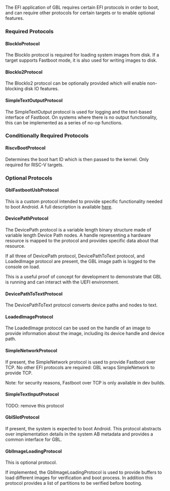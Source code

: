 The EFI application of GBL requires certain EFI protocols in order to boot,
and can require other protocols for certain targets or to enable optional features.

### Required Protocols

#### BlockIoProtocol

The BlockIo protocol is required for loading system images from disk.
If a target supports Fastboot mode, it is also used for writing images to disk.

#### BlockIo2Protocol

The BlockIo2 protocol can be optionally provided which will enable non-blocking
disk IO features.

#### SimpleTextOutputProtocol

The SimpleTextOutput protocol is used for logging
and the text-based interface of Fastboot.
On systems where there is no output functionality,
this can be implemented as a series of no-op functions.

### Conditionally Required Protocols

#### RiscvBootProtocol

Determines the boot hart ID which is then passed to the kernel.
Only required for RISC-V targets.

### Optional Protocols

#### GblFastbootUsbProtocol

This is a custom protocol intended to provide
specific functionality needed to boot Android.
A full description is available [here](./GBL_EFI_FASTBOOT_USB_PROTOCOL.md).

#### DevicePathProtocol

The DevicePath protocol is a variable length binary structure
made of variable length Device Path nodes.
A handle representing a hardware resource is mapped
to the protocol and provides specific data about that resource.

If all three of DevicePath protocol, DevicePathToText protocol,
and LoadedImage protocol are present, the GBL image path is logged
to the console on load.

This is a useful proof of concept for development to demonstrate
that GBL is running and can interact with the UEFI environment.

#### DevicePathToTextProtocol

The DevicePathToText protocol converts device paths and nodes to text.

#### LoadedImageProtocol

The LoadedImage protocol can be used on the handle of an image to provide
information about the image, including its device handle and device path.

#### SimpleNetworkProtocol

If present, the SimpleNetwork protocol is used to provide Fastboot over TCP.
No other EFI protocols are required: GBL wraps SimpleNetwork to provide TCP.

Note: for security reasons, Fastboot over TCP is only available in dev builds.

#### SimpleTextInputProtocol

TODO: remove this protocol

#### GblSlotProtocol

If present, the system is expected to boot Android. This protocol abstracts over
implementation details in the system AB metadata and provides a common interface
for GBL.

#### GblImageLoadingProtocol

This is optional protocol.

If implemented, the GblImageLoadingProtocol is used to provide buffers to load
different images for verification and boot process.  In addition this protocol
provides a list of partitions to be verified before booting.
